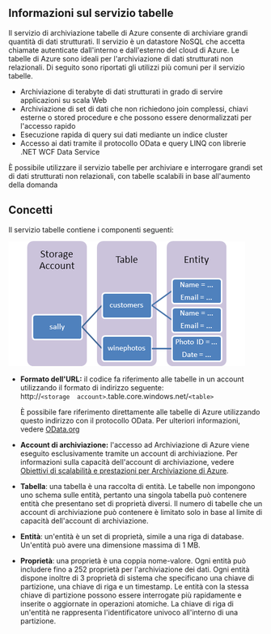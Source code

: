 ## <a name="what-is"> </a>Informazioni sul servizio tabelle

Il servizio di archiviazione tabelle di Azure consente di archiviare
grandi quantità di dati strutturati. Il servizio è un datastore NoSQL
che accetta chiamate autenticate dall'interno e dall'esterno del cloud
di Azure. Le tabelle di Azure sono ideali per l'archiviazione di dati
strutturati non relazionali. Di seguito sono riportati gli utilizzi più
comuni per il servizio tabelle.

* Archiviazione di terabyte di dati strutturati in grado di servire
  applicazioni su scala Web
* Archiviazione di set di dati che non richiedono join complessi, chiavi
  esterne o stored procedure e che possono essere denormalizzati per
  l'accesso rapido
* Esecuzione rapida di query sui dati mediante un indice cluster
* Accesso ai dati tramite il protocollo OData e query LINQ con librerie
  .NET WCF Data Service

È possibile utilizzare il servizio tabelle per archiviare e interrogare
grandi set di dati strutturati non relazionali, con tabelle scalabili in
base all'aumento della domanda
## <a name="concepts"> </a>Concetti

Il servizio tabelle contiene i componenti seguenti:

![Table1](./media/storage-java-how-to-use-table-storage/table1.png)

* **Formato dell'URL:** il codice fa riferimento alle tabelle in un
  account utilizzando il formato di indirizzo seguente:   
   http://`<storage 
  account>`.table.core.windows.net/`<table>`
  
  	È possibile fare riferimento direttamente alle tabelle di Azure
  utilizzando questo indirizzo con il protocollo OData. Per ulteriori
  informazioni, vedere [OData.org][1]

* **Account di archiviazione:** l'accesso ad Archiviazione di Azure
  viene eseguito esclusivamente tramite un account di archiviazione. Per
  informazioni sulla capacità dell'account di archiviazione, vedere
  [Obiettivi di scalabilità e prestazioni per Archiviazione di
  Azure][2].

* **Tabella**: una tabella è una raccolta di entità. Le tabelle non
  impongono uno schema sulle entità, pertanto una singola tabella può
  contenere entità che presentano set di proprietà diversi. Il numero di
  tabelle che un account di archiviazione può contenere è limitato solo
  in base al limite di capacità dell'account di archiviazione.

* **Entità**: un'entità è un set di proprietà, simile a una riga di
  database. Un'entità può avere una dimensione massima di 1 MB.

* **Proprietà**: una proprietà è una coppia nome-valore. Ogni entità
  può includere fino a 252 proprietà per l'archiviazione dei dati. Ogni
  entità dispone inoltre di 3 proprietà di sistema che specificano una
  chiave di partizione, una chiave di riga e un timestamp. Le entità con
  la stessa chiave di partizione possono essere interrogate più
  rapidamente e inserite o aggiornate in operazioni atomiche. La chiave
  di riga di un'entità ne rappresenta l'identificatore univoco
  all'interno di una partizione.



[1]: http://www.odata.org/
[2]: http://msdn.microsoft.com/en-us/library/dn249410.aspx

